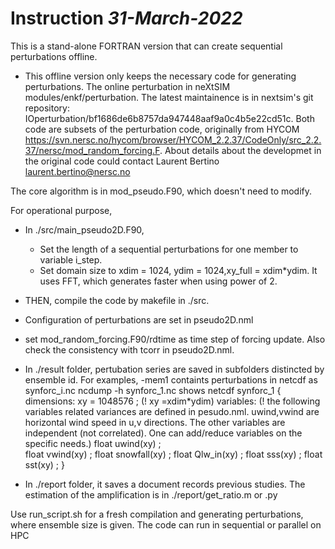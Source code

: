 # Instruction _31-March-2022_
This is a stand-alone FORTRAN version that can create sequential perturbations offline. 

- This offline version only keeps the necessary code for generating perturbations. The online perturbation in neXtSIM modules/enkf/perturbation. The latest maintainence is in nextsim's git repository: IOperturbation/bf1686de6b8757da947448aaf9a0c4b5e22cd51c. Both code are subsets of the perturbation code, originally from HYCOM https://svn.nersc.no/hycom/browser/HYCOM_2.2.37/CodeOnly/src_2.2.37/nersc/mod_random_forcing.F. About details about the developmet in the original code could contact Laurent Bertino laurent.bertino@nersc.no

The core algorithm is in mod_pseudo.F90, which doesn't need to modify.

For operational purpose,

- In ./src/main_pseudo2D.F90,     
    - Set the length of a sequential perturbations for one member to variable i_step.
    - Set domain size to xdim = 1024, ydim = 1024,xy_full = xdim*ydim.  It uses FFT, which generates faster when using power of 2.

- THEN, compile the code by makefile in ./src.

- Configuration of perturbations are set in pseudo2D.nml
- set mod_random_forcing.F90/rdtime as time step of forcing update. Also check the consistency with tcorr in pseudo2D.nml.

- In ./result folder, pertubation series are saved in subfolders distincted by ensemble id. For examples,
    -mem1 containts perturbations in netcdf as synforc_i.nc
    ncdump -h synforc_1.nc shows
        netcdf synforc_1 {
        dimensions:
            xy = 1048576 ;       (! xy =xdim*ydim)
        variables:               (! the following variables related variances are defined in pesudo.nml. uwind,vwind are horizontal wind speed in u,v directions. The other variables are independent (not correlated). One can add/reduce variables on the specific needs.)
            float uwind(xy) ;    
            float vwind(xy) ;
            float snowfall(xy) ;
            float Qlw_in(xy) ;
            float sss(xy) ;
            float sst(xy) ;
        }
- In ./report folder, it saves a document records previous studies. The estimation of the amplification is in ./report/get_ratio.m or .py

Use run_script.sh for a fresh compilation and generating perturbations, where ensemble size is given. The code can run in sequential or parallel on HPC
